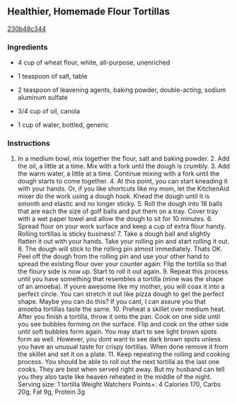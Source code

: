 ## Healthier, Homemade Flour Tortillas

[230b48c344](http://tastykitchen.com/recipes/sidedishes/healthier-homemade-flour-tortillas/)

### Ingredients

 - 4 cup of wheat flour, white, all-purpose, unenriched

 - 1 teaspoon of salt, table

 - 2 teaspoon of leavening agents, baking powder, double-acting, sodium aluminum sulfate

 - 3/4 cup of oil, canola

 - 1 cup of water, bottled, generic

### Instructions

1. In a medium bowl, mix together the flour, salt and baking powder. 2. Add the oil, a little at a time. Mix with a fork until the dough is crumbly. 3. Add the warm water, a little at a time. Continue mixing with a fork until the dough starts to come together. 4. At this point, you can start kneading it with your hands. Or, if you like shortcuts like my mom, let the KitchenAid mixer do the work using a dough hook. Knead the dough until it is smooth and elastic and no longer sticky. 5. Roll the dough into 18 balls that are each the size of golf balls and put them on a tray. Cover tray with a wet paper towel and allow the dough to sit for 10 minutes. 6. Spread flour on your work surface and keep a cup of extra flour handy. Rolling tortillas is sticky business! 7. Take a dough ball and slightly flatten it out with your hands. Take your rolling pin and start rolling it out. 8. The dough will stick to the rolling pin almost immediately. Thats OK. Peel off the dough from the rolling pin and use your other hand to spread the existing flour over your counter again. Flip the tortilla so that the floury side is now up. Start to roll it out again. 9. Repeat this process until you have something that resembles a tortilla (mine was the shape of an amoeba). If youre awesome like my mother, you will coax it into a perfect circle. You can stretch it out like pizza dough to get the perfect shape. Maybe you can do this? If you cant, I can assure you that amoeba tortillas taste the same. 10. Preheat a skillet over medium heat. After you finish a tortilla, throw it onto the pan. Cook on one side until you see bubbles forming on the surface. Flip and cook on the other side until soft bubbles form again. You may start to see light brown spots form as well. However, you dont want to see dark brown spots unless you have an unusual taste for crispy tortillas. When done remove it from the skillet and set it on a plate. 11. Keep repeating the rolling and cooking process. You should be able to roll out the next tortilla as the last one cooks. They are best when served right away. But my husband can tell you they also taste like heaven reheated in the middle of the night. Serving size: 1 tortilla Weight Watchers Points+: 4 Calories 170, Carbs 20g, Fat 9g, Protein 3g